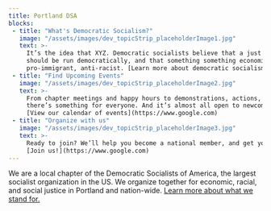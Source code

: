 ```yaml
---
title: Portland DSA
blocks:
 - title: "What's Democratic Socialism?"
   image: "/assets/images/dev_topicStrip_placeholderImage1.jpg"
   text: >-
     It’s the idea that XYZ. Democratic socialists believe that a just economy and society
     should be run democratically, and that something something economics. Pro-woman, 
     pro-immigrant, anti-racist. [Learn more about democratic socialism](https://www.google.com)
 - title: "Find Upcoming Events"
   image: "/assets/images/dev_topicStrip_placeholderImage2.jpg"
   text: >-
     From chapter meetings and happy hours to demonstrations, actions, and community events, 
     there’s something for everyone. And it’s almost all open to newcomers. 
     [View our calendar of events](https://www.google.com)
 - title: "Organize with us"
   image: "/assets/images/dev_topicStrip_placeholderImage3.jpg"
   text: >-
     Ready to join? We’ll help you become a national member, and get you on board locally. 
     [Join us!](https://www.google.com)
---
```

We are a local chapter of the Democratic Socialists of America, the largest socialist 
organization in the US. We organize together for economic, racial, and social justice 
in Portland and nation-wide. [Learn more about what we stand for.](http://www.google.com)

